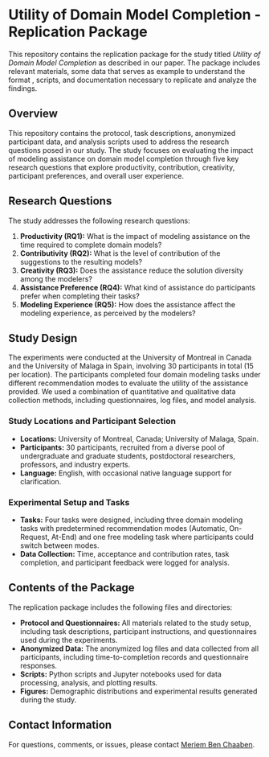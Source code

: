 
# Utility of Domain Model Completion - Replication Package

This repository contains the  replication package for the study titled *Utility of Domain Model Completion* as described in our paper. The package includes  relevant materials, some data that serves as example to understand the format , scripts, and documentation necessary to replicate and analyze the findings.



## Overview

This repository contains the protocol, task descriptions, anonymized participant data, and analysis scripts used to address the research questions posed in our study. The study focuses on evaluating the impact of modeling assistance on domain model completion through five key research questions that explore productivity, contribution, creativity, participant preferences, and overall user experience.

## Research Questions

The study addresses the following research questions:

1. **Productivity (RQ1):** What is the impact of modeling assistance on the time required to complete domain models?
2. **Contributivity (RQ2):** What is the level of contribution of the suggestions to the resulting models?
3. **Creativity (RQ3):** Does the assistance reduce the solution diversity among the modelers?
4. **Assistance Preference (RQ4):** What kind of assistance do participants prefer when completing their tasks?
5. **Modeling Experience (RQ5):** How does the assistance affect the modeling experience, as perceived by the modelers?

## Study Design

The experiments were conducted at the University of Montreal in Canada and the University of Malaga in Spain, involving 30 participants in total (15 per location). The participants completed four domain modeling tasks under different recommendation modes to evaluate the utility of the assistance provided. We used a combination of quantitative and qualitative data collection methods, including questionnaires, log files, and model analysis.

### Study Locations and Participant Selection

- **Locations:** University of Montreal, Canada; University of Malaga, Spain.
- **Participants:** 30 participants, recruited from a diverse pool of undergraduate and graduate students, postdoctoral researchers, professors, and industry experts.
- **Language:** English, with occasional native language support for clarification.

### Experimental Setup and Tasks

- **Tasks:** Four tasks were designed, including three domain modeling tasks with predetermined recommendation modes (Automatic, On-Request, At-End) and one free modeling task where participants could switch between modes.
- **Data Collection:** Time, acceptance and contribution rates, task completion, and participant feedback were logged for analysis.

## Contents of the Package

The replication package includes the following files and directories:

- **Protocol and Questionnaires:** All materials related to the study setup, including task descriptions, participant instructions, and questionnaires used during the experiments.
- **Anonymized Data:** The anonymized log files and data collected from all participants, including time-to-completion records and questionnaire responses.
- **Scripts:** Python scripts and Jupyter notebooks used for data processing, analysis, and plotting results.
- **Figures:** Demographic distributions and experimental results generated during the study.


## Contact Information

For questions, comments, or issues, please contact [Meriem Ben Chaaben](mailto:meriem.ben.chaaben@umontreal.ca).

